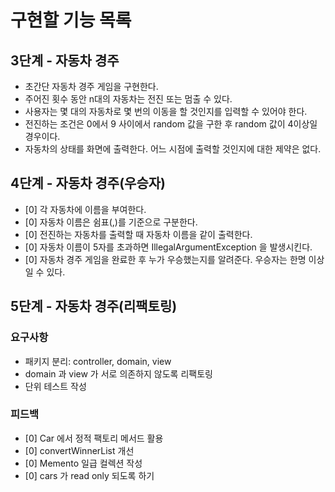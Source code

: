 # 구현할 기능 목록

## 3단계 - 자동차 경주

- 초간단 자동차 경주 게임을 구현한다.
- 주어진 횟수 동안 n대의 자동차는 전진 또는 멈출 수 있다.
- 사용자는 몇 대의 자동차로 몇 번의 이동을 할 것인지를 입력할 수 있어야 한다.
- 전진하는 조건은 0에서 9 사이에서 random 값을 구한 후 random 값이 4이상일 경우이다.
- 자동차의 상태를 화면에 출력한다. 어느 시점에 출력할 것인지에 대한 제약은 없다.

## 4단계 - 자동차 경주(우승자)

- [0] 각 자동차에 이름을 부여한다.
- [0] 자동차 이름은 쉼표(,)를 기준으로 구분한다.
- [0] 전진하는 자동차를 출력할 때 자동차 이름을 같이 출력한다.
- [0] 자동차 이름이 5자를 초과하면 IllegalArgumentException 을 발생시킨다.
- [0] 자동차 경주 게임을 완료한 후 누가 우승했는지를 알려준다. 우승자는 한명 이상일 수 있다.

## 5단계 - 자동차 경주(리팩토링)

### 요구사항

- 패키지 분리: controller, domain, view
- domain 과 view 가 서로 의존하지 않도록 리팩토링
- 단위 테스트 작성

### 피드백

- [0] Car 에서 정적 팩토리 메서드 활용
- [0] convertWinnerList 개선
- [0] Memento 일급 컬렉션 작성
- [0] cars 가 read only 되도록 하기
